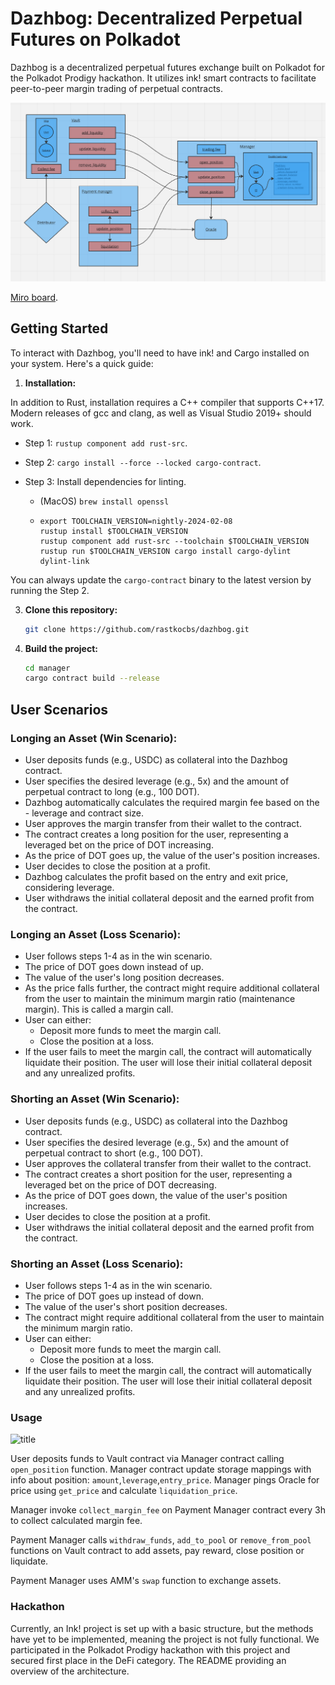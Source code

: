 # Dazhbog: Decentralized Perpetual Futures on Polkadot

Dazhbog is a decentralized perpetual futures exchange built on Polkadot for the Polkadot Prodigy hackathon. It utilizes ink! smart contracts to facilitate peer-to-peer margin trading of perpetual contracts.

![title](images/architectureOverview.png)

[Miro board](https://miro.com/app/board/uXjVKDOV49s=/?share_link_id=628179226125).

## Getting Started

To interact with Dazhbog, you'll need to have ink! and Cargo installed on your system. Here's a quick guide:

1. **Installation:**

In addition to Rust, installation requires a C++ compiler that supports C++17.
Modern releases of gcc and clang, as well as Visual Studio 2019+ should work.

-   Step 1: `rustup component add rust-src`.

-   Step 2: `cargo install --force --locked cargo-contract`.

-   Step 3: Install dependencies for linting.

    -   (MacOS) `brew install openssl`
    -   ```
        export TOOLCHAIN_VERSION=nightly-2024-02-08
        rustup install $TOOLCHAIN_VERSION
        rustup component add rust-src --toolchain $TOOLCHAIN_VERSION
        rustup run $TOOLCHAIN_VERSION cargo install cargo-dylint dylint-link
        ```
You can always update the `cargo-contract` binary to the latest version by running the Step 2.

3. **Clone this repository:**

   ```bash
   git clone https://github.com/rastkocbs/dazhbog.git

4. **Build the project:**

   ```bash
   cd manager
   cargo contract build --release

## User Scenarios

### Longing an Asset (Win Scenario):

- User deposits funds (e.g., USDC) as collateral into the Dazhbog contract.
- User specifies the desired leverage (e.g., 5x) and the amount of perpetual contract to long (e.g., 100 DOT).
- Dazhbog automatically calculates the required margin fee based on the - leverage and contract size.
- User approves the margin transfer from their wallet to the contract.
- The contract creates a long position for the user, representing a leveraged bet on the price of DOT increasing.
- As the price of DOT goes up, the value of the user's position increases.
- User decides to close the position at a profit.
- Dazhbog calculates the profit based on the entry and exit price, considering leverage.
- User withdraws the initial collateral deposit and the earned profit from the contract.

### Longing an Asset (Loss Scenario):

- User follows steps 1-4 as in the win scenario.
- The price of DOT goes down instead of up.
- The value of the user's long position decreases.
- As the price falls further, the contract might require additional collateral from the user to maintain the minimum margin ratio (maintenance margin). This is called a margin call.
- User can either:
    - Deposit more funds to meet the margin call.
    - Close the position at a loss.
- If the user fails to meet the margin call, the contract will automatically liquidate their position. The user will lose their initial collateral deposit and any unrealized profits.

### Shorting an Asset (Win Scenario):

- User deposits funds (e.g., USDC) as collateral into the Dazhbog contract.
- User specifies the desired leverage (e.g., 5x) and the amount of perpetual contract to short (e.g., 100 DOT).
- User approves the collateral transfer from their wallet to the contract.
- The contract creates a short position for the user, representing a leveraged bet on the price of DOT decreasing.
- As the price of DOT goes down, the value of the user's position increases.
- User decides to close the position at a profit.
- User withdraws the initial collateral deposit and the earned profit from the contract.

### Shorting an Asset (Loss Scenario):

- User follows steps 1-4 as in the win scenario.
- The price of DOT goes up instead of down.
- The value of the user's short position decreases.
- The contract might require additional collateral from the user to maintain the minimum margin ratio.
- User can either:
    - Deposit more funds to meet the margin call.
    - Close the position at a loss.
- If the user fails to meet the margin call, the contract will automatically liquidate their position. The user will lose their initial collateral deposit and any unrealized profits. 


### Usage

![title](images/contractCalls.png)

User deposits funds to Vault contract via Manager contract calling `open_position` function. Manager contract update storage mappings with info about position: `amount`,`leverage`,`entry_price`. Manager pings Oracle for price using `get_price` and calculate `liquidation_price`. 

Manager invoke `collect_margin_fee` on Payment Manager contract every 3h to collect calculated margin fee. 

Payment Manager calls `withdraw_funds`, `add_to_pool` or `remove_from_pool` functions on Vault contract to add assets, pay reward, close position or liquidate.

Payment Manager uses AMM's `swap` function to exchange assets.


### Hackathon

Currently, an Ink! project is set up with a basic structure, but the methods have yet to be implemented, meaning the project is not fully functional. We participated in the Polkadot Prodigy hackathon with this project and secured first place in the DeFi category. The README providing an overview of the architecture.

